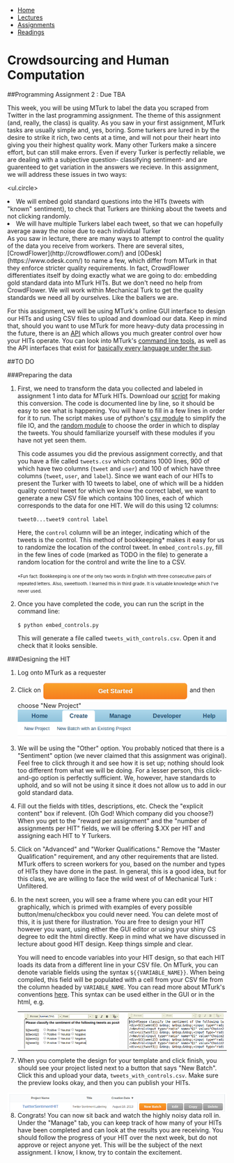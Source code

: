 <ul id="ProjectSubmenu">
    <li><a class="home" href="../index.html" title="Home">Home</a></li>
    <li><a class="syllabus" href="../syllabus.html" title="Lectures">Lectures</a></li>
    <li><a class="assignments" href="../assignments.html" title="Assignments">Assignments</a></li>
    <li><a class="resources" href="../resources.html" title="Resources">Readings</a></li>
</ul>

<link rel="stylesheet" type="text/css" href="../stylesheet.css" />

# Crowdsourcing and Human Computation

##Programming Assignment 2 : Due TBA 

This week, you will be using MTurk to label the data you scraped from Twitter in the last programming assignment. The theme of this assignment (and, really, the class) is quality. As you saw in your first assignment, MTurk tasks are usually simple and, yes, boring. Some turkers are lured in by the desire to strike it rich, two cents at a time, and will not pour their heart into giving you their highest quality work. Many other Turkers make a sincere effort, but can still make errors. Even if every Turker is perfectly reliable, we are dealing with a subjective question- classifying sentiment- and are guarenteed to get variation in the answers we recieve. In this assignment, we will address these issues in two ways:

<ul.circle>
<li>We will embed gold standard questions into the HITs (tweets with "known" sentiment), to check that Turkers are thinking about the tweets and not clicking randomly. 
<li>We will have multiple Turkers label each tweet, so that we can hopefully average away the noise due to each individual Turker
</ul>
<br>
As you saw in lecture, there are many ways to attempt to control the quality of the data you receive from workers. There are several sites, [CrowdFlower](http://crowdflower.com/) and [ODesk](https://www.odesk.com/) to name a few, which differ from MTurk in that they enforce stricter quality requirements. In fact, CrowdFlower differentiates itself by doing exactly what we are going to do: embedding gold standard data into MTurk HITs. But we don't need no help from CrowdFlower. We will work within Mechanical Turk to get the quality standards we need all by ourselves. Like the ballers we are. 

For this assignment, we will be using MTurk's online GUI interface to design our HITs and using CSV files to upload and download our data. Keep in mind that, should you want to use MTurk for more heavy-duty data processing in the future, there is an [API](http://docs.aws.amazon.com/AWSMechTurk/latest/AWSMturkAPI/Welcome.html) which allows you much greater control over how your HITs operate. You can look into MTurk's [command line tools](http://aws.amazon.com/developertools/694), as well as the API interfaces that exist for [basically every language under the sun](http://aws.amazon.com/code/Amazon-Mechanical-Turk).


##TO DO

###Preparing the data

1. First, we need to transform the data you collected and labeled in assignment 1 into data for MTurk HITs. Download our [script](downloads/embed_controls.py) for making this conversion. The code is documented line by line, so it should be easy to see what is happening. You will have to fill in a few lines in order for it to run.  The script makes use of python's [csv module](http://docs.python.org/2/library/csv.html) to simplify the file IO, and the [random module](http://docs.python.org/2/library/random.html) to choose the order in which to display the tweets. You should familiarize yourself with these modules if you have not yet seen them.

	This code assumes you did the previous assignment correctly, and that you have a file called <code>tweets.csv</code> which contains 1000 lines, 900 of which have two columns (<code>tweet</code> and <code>user</code>) and 100 of which have three columns (<code>tweet</code>, <code>user</code>, and <code>label</code>). Since we want each of our HITs to present the Turker with 10 tweets to label, one of which will be a hidden quality control tweet for which we know the correct label, we want to generate a new CSV file which contains 100 lines, each of which corresponds to the data for one HIT. We will do this using 12 columns:

	<code>tweet0...tweet9 control label</code>
	
	Here, the <code>control</code> column will be an integer, indicating which of the tweets is the control. This method of bookkeeping* makes it easy for us to randomize the location of the control tweet. In <code>embed_controls.py</code>, fill in the few lines of code (marked as TODO in the file) to generate a random location for the control and write the line to a CSV. 

	<font size="1%">*Fun fact: Bookkeeping is one of the only two words in English with three consecutive pairs of repeated letters. Also, sweettooth. I learned this in third grade. It is valuable knowledge which I've never used.</font>
 
2. Once you have completed the code, you can run the script in the command line:

	<code>$ python embed_controls.py</code>
	
	This will generate a file called <code>tweets&#95;with&#95;controls.csv</code>. Open it and check that it looks sensible.  

###Designing the HIT

1. Log onto MTurk as a requester

2. Click on <img src="../images/getstarted.png" align="middle"> and then choose "New Project" <img src="../images/newproject.png" align="middle">

3. We will be using the "Other" option. You probably noticed that there is a "Sentiment" option (we never claimed that this assignment was original). Feel free to click through it and see how it is set up; nothing should look too different from what we will be doing. For a lesser person, this click-and-go option is perfectly sufficient. We, however, have standards to uphold, and so will not be using it since it does not allow us to add in our gold standard data.  

4. Fill out the fields with titles, descriptions, etc. Check the "explicit content" box if relevent. (Oh God! Which company did you choose?) When you get to the "reward per assignment" and the "number of assignments per HIT" fields, we will be offering $.XX per HIT and assigning each HIT to Y Turkers. 

5. Click on "Advanced" and "Worker Qualifications." Remove the "Master Qualification" requirement, and any other requirements that are listed. MTurk offers to screen workers for you, based on the number and types of HITs they have done in the past. In general, this is a good idea, but for this class, we are willing to face the wild west of of Mechanical Turk : Unfiltered.

6. In the next screen, you will see a frame where you can edit your HIT graphically, which is primed with examples of every possible button/menu/checkbox you could never need. You can delete most of this, it is just there for illustration. You are free to design your HIT however you want, using either the GUI editor or using your shiny CS degree to edit the html directly. Keep in mind what we have discussed in lecture about good HIT design. Keep things simple and clear.

	You will need to encode variables into your HIT design, so that each HIT loads its data from a different line in your CSV file. On MTurk, you can denote variable fields using the syntax <code>${{VARIABLE&#95;NAME}}</code>. When being compiled, this field will be populated with a cell from your CSV file from the column headed by <code>VARIABLE&#95;NAME</code>. You can read more about MTurk's conventions [here](https://requester.mturk.com/help/getting_started.html#TemplateVariables). This syntax can be used either in the GUI or in the html, e.g.

	<table><tr>
	<td><img src="../images/vars1.png" align="middle"></td><td><img src="../images/vars2.png" align="middle"></td>
	</tr></table>

7. When you complete the design for your template and click finish, you should see your project listed next to a button that says "New Batch". Click this and upload your data, <code>tweets&#95;with&#95;controls.csv</code>. Make sure the preview looks okay, and then you can publish your HITs.  
<img src="../images/newbatch.png" align="middle">

8. Congrats! You can now sit back and watch the highly noisy data roll in. Under the "Manage" tab, you can keep track of how many of your HITs have been completed and can look at the results you are receiving. You should follow the progress of your HIT over the next week, but do not approve or reject anyone yet. This will be the subject of the next assignment. I know, I know, try to contain the excitement. 



